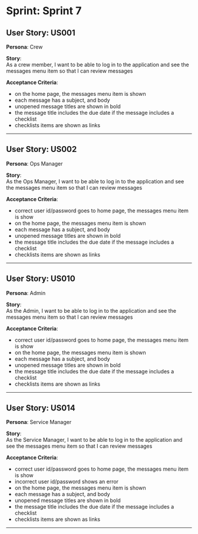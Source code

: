 # Sprint: Sprint 7

## User Story: US001

**Persona**: Crew

**Story**:  
As a crew member, I want to be able to log in to the application and see the messages menu item so that I can review messages

**Acceptance Criteria**:  
* on the home page, the messages menu item is shown
* each message has a subject, and body
* unopened message titles are shown in bold
* the message title includes the due date if the message includes a checklist
* checklists items are shown as links

---

## User Story: US002

**Persona**: Ops Manager

**Story**:  
As the Ops Manager, I want to be able to log in to the application and see the messages menu item so that I can review messages

**Acceptance Criteria**:  
* correct user id/password goes to home page, the messages menu item is show
* on the home page, the messages menu item is shown
* each message has a subject, and body
* unopened message titles are shown in bold
* the message title includes the due date if the message includes a checklist
* checklists items are shown as links

---

## User Story: US010

**Persona**: Admin

**Story**:  
As the Admin, I want to be able to log in to the application and see the messages menu item so that I can review messages

**Acceptance Criteria**:  
* correct user id/password goes to home page, the messages menu item is show
* on the home page, the messages menu item is shown
* each message has a subject, and body
* unopened message titles are shown in bold
* the message title includes the due date if the message includes a checklist
* checklists items are shown as links

---

## User Story: US014

**Persona**: Service Manager

**Story**:  
As the Service Manager, I want to be able to log in to the application and see the messages menu item so that I can review messages

**Acceptance Criteria**:  
* correct user id/password goes to home page, the messages menu item is show
* incorrect user id/password shows an error
* on the home page, the messages menu item is shown
* each message has a subject, and body
* unopened message titles are shown in bold
* the message title includes the due date if the message includes a checklist
* checklists items are shown as links

---

